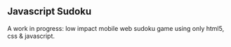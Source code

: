 ## Javascript Sudoku
A work in progress: low impact mobile web sudoku game using only html5, css & javascript.